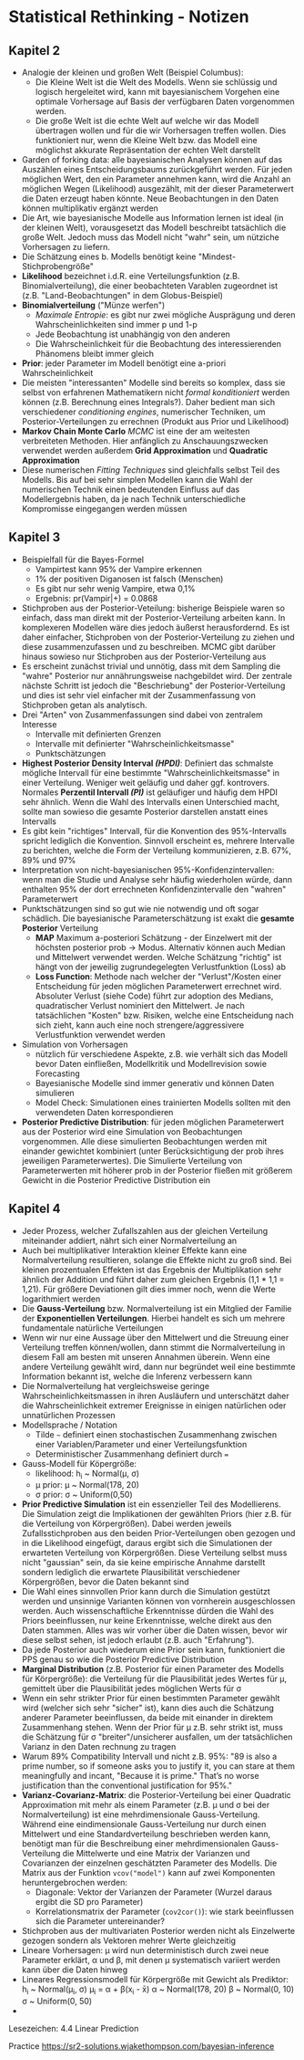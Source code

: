# Statistical Rethinking - Notizen

## Kapitel 2 

- Analogie der kleinen und großen Welt (Beispiel Columbus):
	- Die Kleine Welt ist die Welt des Modells. Wenn sie schlüssig und logisch hergeleitet wird, kann mit bayesianischem Vorgehen eine optimale Vorhersage auf Basis der verfügbaren Daten vorgenommen werden. 
	- Die große Welt ist die echte Welt auf welche wir das Modell übertragen wollen und für die wir Vorhersagen treffen wollen. Dies funktioniert nur, wenn die Kleine Welt bzw. das Modell eine möglichst akkurate Repräsentation der echten Welt darstellt
- Garden of forking data: alle bayesianischen Analysen können auf das Auszählen eines Entscheidungsbaums zurückgeführt werden. Für jeden möglichen Wert, den ein Parameter annehmen kann, wird die Anzahl an möglichen Wegen (Likelihood) ausgezählt, mit der dieser Parameterwert die Daten erzeugt haben könnte. Neue Beobachtungen in den Daten können multiplikativ ergänzt werden
- Die Art, wie bayesianische Modelle aus Information lernen ist ideal (in der kleinen Welt), vorausgesetzt das Modell beschreibt tatsächlich die große Welt. Jedoch muss das Modell nicht "wahr" sein, um nütziche Vorhersagen zu liefern. 
- Die Schätzung eines b. Modells benötigt keine "Mindest-Stichprobengröße"
- **Likelihood** bezeichnet i.d.R. eine Verteilungsfunktion (z.B. Binomialverteilung), die einer beobachteten Varablen zugeordnet ist (z.B. "Land-Beobachtungen" in dem Globus-Beispiel)
- **Binomialverteilung** ("Münze werfen")
	- *Maximale Entropie*: es gibt nur zwei mögliche Ausprägung und deren Wahrscheinlichkeiten sind immer p und 1-p
	- Jede Beobachtung ist unabhängig von den anderen 
	- Die Wahrscheinlichkeit für die Beobachtung des interessierenden Phänomens bleibt immer gleich
- **Prior**: jeder Parameter im Modell benötigt eine a-priori Wahrscheinlichkeit
- Die meisten "interessanten" Modelle sind bereits so komplex, dass sie selbst von erfahrenen Mathematikern nicht *formal konditioniert* werden können (z.B. Berechnung eines Integrals?). Daher bedient man sich verschiedener *conditioning engines*, numerischer Techniken, um Posterior-Verteilungen zu errechnen (Produkt aus Prior und Likelihood)
- **Markov Chain Monte Carlo** *MCMC* ist eine der am weitesten verbreiteten Methoden. Hier anfänglich zu Anschauungszwecken verwendet werden außerdem **Grid Approximation** und **Quadratic Approximation**
- Diese numerischen *Fitting Techniques* sind gleichfalls selbst Teil des Modells. Bis auf bei sehr simplen Modellen kann die Wahl der numerischen Technik einen bedeutenden Einfluss auf das Modellergebnis haben, da je nach Technik unterschiedliche Kompromisse eingegangen werden müssen 


## Kapitel 3

- Beispielfall für die Bayes-Formel
	- Vampirtest kann 95% der Vampire erkennen 
	- 1% der positiven Diganosen ist falsch (Menschen)
	- Es gibt nur sehr wenig Vampire, etwa 0,1%
	- Ergebnis: pr(Vampir|+) = 0.0868
- Stichproben aus der Posterior-Veteilung: bisherige Beispiele waren so einfach, dass man direkt mit der Posterior-Verteilung arbeiten kann. In komplexeren Modellen wäre dies jedoch äußerst herausfordernd. Es ist daher einfacher, Stichproben von der Posterior-Verteilung zu ziehen und diese zusammenzufassen und zu beschreiben. MCMC gibt darüber hinaus sowieso nur Stichproben aus der Posterior-Verteilung aus 
- Es erscheint zunächst trivial und unnötig, dass mit dem Sampling die "wahre" Posterior nur annährungsweise nachgebildet wird. Der zentrale nächste Schritt ist jedoch die "Beschriebung" der Posterior-Verteilung und dies ist sehr viel einfacher mit der Zusammenfassung von Stichproben getan als analytisch.
- Drei "Arten" von Zusammenfassungen sind dabei von zentralem Interesse
	- Intervalle mit definierten Grenzen
	- Intervalle mit definierter "Wahrscheinlichkeitsmasse"
	- Punktschätzungen 
- **Highest Posterior Density Interval *(HPDI)***: Definiert das schmalste mögliche Intervall für eine bestimmte "Wahrscheinlichkeitsmasse" in einer Verteilung. Weniger weit geläufig und daher ggf. kontrovers. Normales **Perzentil Intervall *(PI)*** ist geläufiger und häufig dem HPDI sehr ähnlich. Wenn die Wahl des Intervalls einen Unterschied macht, sollte man sowieso die gesamte Posterior darstellen anstatt eines Intervalls
- Es gibt kein "richtiges" Intervall, für die Konvention des 95%-Intervalls spricht lediglich die Konvention. Sinnvoll erscheint es, mehrere Intervalle zu berichten, welche die Form der Verteilung kommunizieren, z.B. 67%, 89% und 97%
- Interpretation von nicht-bayesianischen 95%-Konfidenzintervallen: wenn man die Studie und Analyse sehr häufig wiederholen würde, dann enthalten 95% der dort errechneten Konfidenzintervalle den "wahren" Parameterwert 
- Punktschätzungen sind so gut wie nie notwendig und oft sogar schädlich. Die bayesianische Parameterschätzung ist exakt die **gesamte Posterior** Verteilung
	- **MAP** Maximum a-posteriori Schätzung - der Einzelwert mit der höchsten posterior prob -> Modus. Alternativ können auch Median und Mittelwert verwendet werden. Welche Schätzung "richtig" ist hängt von der jeweilig zugrundegelegten Verlustfunktion (Loss) ab
	- **Loss Function**: Methode nach welcher der "Verlust"/Kosten einer Entscheidung für jeden möglichen Parameterwert errechnet wird. Absoluter Verlust (siehe Code) führt zur adoption des Medians, quadratischer Verlust nominiert den Mittelwert. Je nach tatsächlichen "Kosten" bzw. Risiken, welche eine Entscheidung nach sich zieht, kann auch eine noch strengere/aggressivere Verlustfunktion verwendet werden 
- Simulation von Vorhersagen 
	- nützlich für verschiedene Aspekte, z.B. wie verhält sich das Modell bevor Daten einfließen, Modellkritik und Modellrevision sowie Forecasting
	- Bayesianische Modelle sind immer generativ und können Daten simulieren 
	- Model Check: Simulationen eines trainierten Modells sollten mit den verwendeten Daten korrespondieren 
- **Posterior Predictive Distribution**: für jeden möglichen Parameterwert aus der Posterior wird eine Simulation von Beobachtungen vorgenommen. Alle diese simulierten Beobachtungen werden mit einander gewichtet kombiniert (unter Berücksichtigung der prob ihres jeweiligen Parameterwertes). Die Simulierte Verteilung von Parameterwerten mit höherer prob in der Posterior fließen mit größerem Gewicht in die Posterior Predictive Distribution ein 


## Kapitel 4

- Jeder Prozess, welcher Zufallszahlen aus der gleichen Verteilung miteinander addiert, nährt sich einer Normalverteilung an 
- Auch bei multiplikativer Interaktion kleiner Effekte kann eine Normalverteilung resultieren, solange die Effekte nicht zu groß sind. Bei kleinen prozentualen Effekten ist das Ergebnis der Multiplikation sehr ähnlich der Addition und führt daher zum gleichen Ergebnis (1,1 * 1,1 = 1,21). Für größere Deviationen gilt dies immer noch, wenn die Werte logarithmiert werden
- Die **Gauss-Verteilung** bzw. Normalverteilung ist ein Mitglied der Familie der **Exponentiellen Verteilungen**. Hierbei handelt es sich um mehrere fundamentale natürliche Verteilungen 
- Wenn wir nur eine Aussage über den Mittelwert und die Streuung einer Verteilung treffen können/wollen, dann stimmt die Normalverteilung in diesem Fall am besten mit unseren Annahmen überein. Wenn eine andere Verteilung gewählt wird, dann nur begründet weil eine bestimmte Information bekannt ist, welche die Inferenz verbessern kann 
- Die Normalverteilung hat vergleichsweise geringe Wahrscheinlichkeitsmassen in ihren Ausläufern und unterschätzt daher die Wahrscheinlichkeit extremer Ereignisse in einigen natürlichen oder unnatürlichen Prozessen 
- Modellsprache / Notation 
	- Tilde `~` definiert einen stochastischen Zusammenhang zwischen einer Variablen/Parameter und einer Verteilungsfunktion 
	- Deterministischer Zusammenhang definiert durch `=`
- Gauss-Modell für Köpergröße:
	- likelihood: h<sub>i</sub> ~ Normal(µ, σ)
	- µ prior: µ ~ Normal(178, 20)
	- σ prior: σ ~ Uniform(0,50)
- **Prior Predictive Simulation** ist ein essenzieller Teil des Modellierens. Die Simulation zeigt die Implikationen der gewählten Priors (hier z.B. für die Verteilung von Körpergrößen). Dabei werden jeweils Zufallsstichproben aus den beiden Prior-Verteilungen oben gezogen und in die Likelihood eingefügt, daraus ergibt sich die Simulationen der erwarteten Verteilung von Körpergrößen. Diese Verteilung selbst muss nicht "gaussian" sein, da sie keine empirische Annahme darstellt sondern lediglich die erwartete Plausibilität verschiedener Körpergrößen, bevor die Daten bekannt sind
- Die Wahl eines sinnvollen Prior kann durch die Simulation gestützt werden und unsinnige Varianten können von vornherein ausgeschlossen werden. Auch wissenschaftliche Erkenntnisse dürden die Wahl des Priors beeinflussen, nur keine Erkenntnisse, welche direkt aus den Daten stammen. Alles was wir vorher über die Daten wissen, bevor wir diese selbst sehen, ist jedoch erlaubt (z.B. auch "Erfahrung"). 
- Da jede Posterior auch wiederum eine Prior sein kann, funktioniert die PPS genau so wie die Posterior Predictive Distribution 
- **Marginal Distribution** (z.B. Posterior für einen Parameter des Modells für Körpergröße): die Verteilung für die Plausibilität jedes Wertes für µ, gemittelt über die Plausibilität jedes möglichen Werts für σ
- Wenn ein sehr strikter Prior für einen bestimmten Parameter gewählt wird (welcher sich sehr "sicher" ist), kann dies auch die Schätzung anderer Parameter beeinflussen, da beide mit einander in direktem Zusammenhang stehen. Wenn der Prior für µ z.B. sehr strikt ist, muss die Schätzung für σ "breiter"/unsicherer ausfallen, um der tatsächlichen Varianz in den Daten rechnung zu tragen
- Warum 89% Compatibility Intervall und nicht z.B. 95%: "89 is also a prime number, so if someone asks you to justify it, you can stare at them meaningfully and incant, "Because it is prime." That’s no worse justification than the conventional justification for 95%."
- **Varianz-Covarianz-Matrix**: die Posterior-Verteilung bei einer Quadratic Approximation mit mehr als einem Parameter (z.B. µ und σ bei der Normalverteilung) ist eine mehrdimensionale Gauss-Verteilung. Während eine eindimensionale Gauss-Verteilung nur durch einen Mittelwert und eine Standardverteilung beschrieben werden kann, benötigt man für die Beschreibung einer mehrdimensionalen Gauss-Verteilung die Mittelwerte und eine Matrix der Varianzen und Covarianzen der einzelnen geschätzten Parameter des Modells. Die Matrix aus der Funktion `vcov("model")` kann auf zwei Komponenten heruntergebrochen werden: 
	- Diagonale: Vektor der Varianzen der Parameter (Wurzel daraus ergibt die SD pro Parameter)
	- Korrelationsmatrix der Parameter (`cov2cor()`): wie stark beeinflussen sich die Parameter untereinander? 
- Stichproben aus der multivariaten Posterior werden nicht als Einzelwerte gezogen sondern als Vektoren mehrer Werte gleichzeitig
- Lineare Vorhersagen: µ wird nun deterministisch durch zwei neue Parameter erklärt, α und β, mit denen µ systematisch variiert werden kann über die Daten hinweg
- Lineares Regressionsmodell für Körpergröße mit Gewicht als Prediktor:
	h<sub>i</sub> ~ Normal(µ<sub>i</sub>, σ)
	µ<sub>i</sub> = α + β(x<sub>i</sub> - x̄)
	α ~ Normal(178, 20)
	β ~ Normal(0, 10)
	σ ~ Uniform(0, 50)
- 

Lesezeichen: 4.4 Linear Prediction

Practice
https://sr2-solutions.wjakethompson.com/bayesian-inference